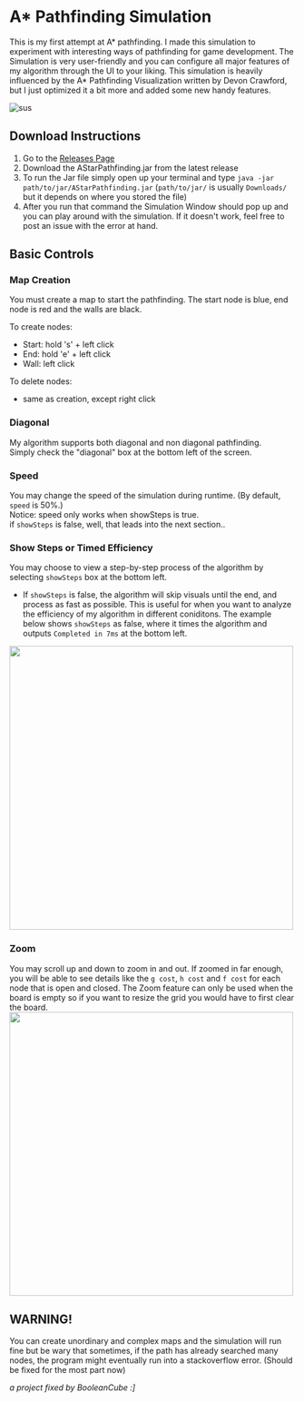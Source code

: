 # A* Pathfinding Simulation

This is my first attempt at A* pathfinding. I made this simulation to experiment with interesting ways of pathfinding for game development. The Simulation is very user-friendly and you can configure all major features of my algorithm through the UI to your liking. This simulation is heavily influenced by the A* Pathfinding Visualization written by Devon Crawford, but I just optimized it a bit more and added some new handy features.

![sus](https://user-images.githubusercontent.com/47650058/147399417-daed2f3a-5933-4c36-b3df-f2c84ea024cf.gif)

## Download Instructions
1) Go to the [Releases Page](https://github.com/BooleanCube/AStar-Pathfinding-Simulation/releases)
2) Download the AStarPathfinding.jar from the latest release
3) To run the Jar file simply open up your terminal and type `java -jar path/to/jar/AStarPathfinding.jar` (`path/to/jar/` is usually `Downloads/` but it depends on where you stored the file)
4) After you run that command the Simulation Window should pop up and you can play around with the simulation. If it doesn't work, feel free to post an issue with the error at hand.

## Basic Controls

### Map Creation
You must create a map to start the pathfinding. The start node is blue, end node is red and the walls are black.

To create nodes:
  - Start: hold 's' + left click
  - End: hold 'e' + left click
  - Wall: left click
  
To delete nodes:
  - same as creation, except right click

### Diagonal
My algorithm supports both diagonal and non diagonal pathfinding. <br>
Simply check the "diagonal" box at the bottom left of the screen.

### Speed
You may change the speed of the simulation during runtime. (By default, `speed` is 50%.) <br>
Notice: speed only works when showSteps is true. <br>
if `showSteps` is false, well, that leads into the next section.. 

### Show Steps or Timed Efficiency
You may choose to view a step-by-step process of the algorithm by selecting `showSteps` box at the bottom left. 
  - If `showSteps` is false, the algorithm will skip visuals until the end, and process as fast as possible.
This is useful for when you want to analyze the efficiency of my algorithm in different coniditons. The example below shows `showSteps` as false, where it times the algorithm and outputs `Completed in 7ms` at the bottom left. <br>
<img src="https://user-images.githubusercontent.com/47650058/147399062-76e9eb05-939d-460e-9083-1e9c2a1b9fa9.png" width="500" />

### Zoom
You may scroll up and down to zoom in and out. If zoomed in far enough, you will be able to see details like the `g cost`, `h cost` and `f cost` for each node that is open and closed. The Zoom feature can only be used when the board is empty so if you want to resize the grid you would have to first clear the board. <br>
<img src="https://user-images.githubusercontent.com/47650058/147398876-e92b037e-9b70-4d35-b46a-3fc413baf548.png" width="500" />

## WARNING!
You can create unordinary and complex maps and the simulation will run fine but be wary that sometimes, if the path has already searched many nodes, the program might eventually run into a stackoverflow error. (Should be fixed for the most part now) <br>

*a project fixed by BooleanCube :]*
